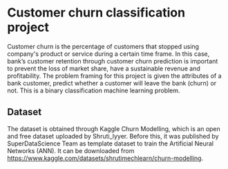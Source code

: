 # Customer churn classification project
Customer churn is the percentage of customers that stopped using company's product or service during a certain time frame. In this case, bank’s customer retention through customer churn prediction is important to prevent the loss of market share, have a sustainable revenue and profitability. The problem framing for this project is given the attributes of a bank customer, predict whether a customer will leave the bank (churn) or not. This is a binary classification machine learning problem.

## Dataset
The dataset is obtained through Kaggle Churn Modelling, which is an open and free dataset uploaded by Shruti_lyyer. Before this, it was published by SuperDataScience Team as template dataset to train the Artificial Neural Networks (ANN). It can be downloaded from https://www.kaggle.com/datasets/shrutimechlearn/churn-modelling. 
